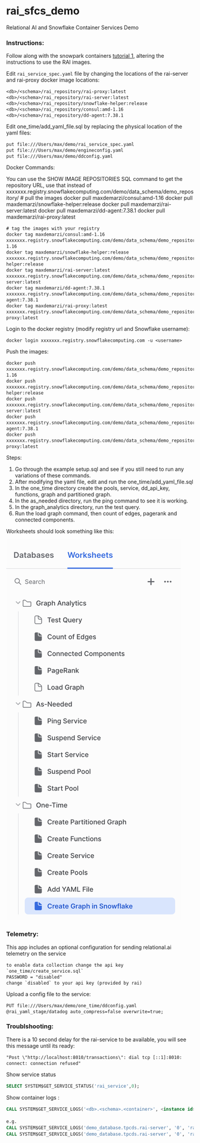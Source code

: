 # rai_sfcs_demo
Relational AI and Snowflake Container Services Demo


### Instructions:


Follow along with the snowpark containers [tutorial 1](https://docs.snowflake.com/en/LIMITEDACCESS/snowpark-containers/tutorials/tutorial-1), altering the instructions to use the RAI images.


Edit `rai_service_spec.yaml` file by changing the locations of the rai-server and rai-proxy docker image locations:

	<db>/<schema>/rai_repository/rai-proxy:latest
	<db>/<schema>/rai_repository/rai-server:latest
	<db>/<schema>/rai_repository/snowflake-helper:release
	<db>/<schema>/rai_repository/consul:amd-1.16
	<db>/<schema>/rai_repository/dd-agent:7.38.1
	
Edit one_time/add_yaml_file.sql by replacing the physical location of the yaml files:

	put file:///Users/max/demo/rai_service_spec.yaml
	put file:///Users/max/demo/engineconfig.yaml
	put file:///Users/max/demo/ddconfig.yaml

Docker Commands:

You can use the SHOW IMAGE REPOSITORIES SQL command to get the repository URL, use that instead of xxxxxxx.registry.snowflakecomputing.com/demo/data_schema/demo_repository/
	# pull the images
	docker pull maxdemarzi/consul:amd-1.16
	docker pull maxdemarzi/snowflake-helper:release
	docker pull maxdemarzi/rai-server:latest
	docker pull maxdemarzi/dd-agent:7.38.1
	docker pull maxdemarzi/rai-proxy:latest


	# tag the images with your registry
	docker tag maxdemarzi/consul:amd-1.16 xxxxxxx.registry.snowflakecomputing.com/demo/data_schema/demo_repository/consul:amd-1.16
	docker tag maxdemarzi/snowflake-helper:release xxxxxxx.registry.snowflakecomputing.com/demo/data_schema/demo_repository/snowflake-helper:release
	docker tag maxdemarzi/rai-server:latest xxxxxxx.registry.snowflakecomputing.com/demo/data_schema/demo_repository/rai-server:latest
	docker tag maxdemarzi/dd-agent:7.38.1 xxxxxxx.registry.snowflakecomputing.com/demo/data_schema/demo_repository/dd-agent:7.38.1
	docker tag maxdemarzi/rai-proxy:latest xxxxxxx.registry.snowflakecomputing.com/demo/data_schema/demo_repository/rai-proxy:latest



Login to the docker registry (modify registry url and Snowflake username):

	docker login xxxxxxx.registry.snowflakecomputing.com -u <username>

Push the images:

	docker push xxxxxxx.registry.snowflakecomputing.com/demo/data_schema/demo_repository/consul:amd-1.16
	docker push xxxxxxx.registry.snowflakecomputing.com/demo/data_schema/demo_repository/snowflake-helper:release
	docker push xxxxxxx.registry.snowflakecomputing.com/demo/data_schema/demo_repository/rai-server:latest
	docker push xxxxxxx.registry.snowflakecomputing.com/demo/data_schema/demo_repository/dd-agent:7.38.1
	docker push xxxxxxx.registry.snowflakecomputing.com/demo/data_schema/demo_repository/rai-proxy:latest
			

Steps:

1. Go through the example setup.sql and see if you still need to run any variations of these commands.
2. After modifying the yaml file, edit and run the one_time/add_yaml_file.sql
3. In the one_time directory create the pools, service, dd_api_key, functions, graph and partitioned graph.
4. In the as_needed directory, run the ping command to see it is working.
5. In the graph_analytics directory, run the test query.
6. Run the load graph command, then count of edges, pagerank and connected components.

Worksheets should look something like this:

![Snowflake Worksheets](worksheets.png)

### Telemetry:

This app includes an optional configuration for sending relational.ai telemetry on the service

	to enable data collection change the api key `one_time/create_service.sql`
	PASSWORD = "disabled"
	change `disabled` to your api key (provided by rai)

Upload a config file to the service:

	PUT file:///Users/max/demo/one_time/ddconfig.yaml @rai_yaml_stage/datadog auto_compress=false overwrite=true;

### Troublshooting:

There is a 10 second delay for the rai-service to be available, you will see this message until its ready:
	
	"Post \"http://localhost:8010/transactions\": dial tcp [::1]:8010: connect: connection refused"

Show service status
```sql 
SELECT SYSTEM$GET_SERVICE_STATUS('rai_service',0);
```

Show container logs :
```sql 
CALL SYSTEM$GET_SERVICE_LOGS('<db>.<schema>.<container>', <instance id>, <container name>, <log lines>);

e.g.
CALL SYSTEM$GET_SERVICE_LOGS('demo_database.tpcds.rai-server', '0', 'rai-server', 1000);
CALL SYSTEM$GET_SERVICE_LOGS('demo_database.tpcds.rai-server', '0', 'rai-proxy', 1000);
```